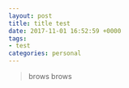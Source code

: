```yaml
---
layout: post
title: title test
date: 2017-11-01 16:52:59 +0000
tags:
- test
categories: personal
---
```


> [](https://uncw.edu/profiles/sutton_cheryl.html)
brows
> [](https://uncw.edu/profiles/sutton_cheryl.html)
brows
> [](https://uncw.edu/profiles/sutton_cheryl.html)

